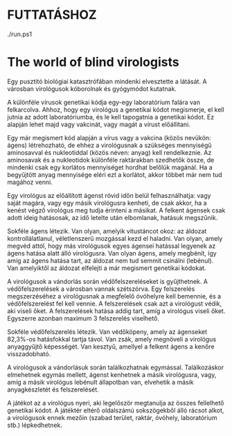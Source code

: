 # FUTTATÁSHOZ
./run.ps1

# The world of blind virologists

Egy pusztító biológiai katasztrófában mindenki elvesztette a látását. A városban virológusok kóborolnak és gyógymódot kutatnak.

A különféle vírusok genetikai kódja egy-egy laboratórium falára van felkarcolva. Ahhoz, hogy egy virológus a genetikai kódot megismerje, el kell jutnia az adott laboratóriumba, és le kell tapogatnia a genetikai kódot. Ez alapján lehet majd vagy vakcinát, vagy magát a vírust előállítani.

Egy már megismert kód alapján a vírus vagy a vakcina (közös nevükön: ágens) létrehozható, de ehhez a virológusnak a szükséges mennyiségű aminosavval és nukleotiddal (közös néven: anyag) kell rendelkeznie. Az aminosavak és a nukleotidok különféle raktárakban szedhetők össze, de mindenki csak egy korlátos mennyiséget hordhat belőlük magánál. Ha a begyűjtött anyag mennyisége eléri ezt a korlátot, akkor többet már nem tud magához venni.

Egy virológus az előállított ágenst rövid időn belül felhasználhatja: vagy saját magára, vagy egy másik virológusra kenheti, de csak akkor, ha a kenést végző virológus meg tudja érinteni a másikat. A felkent ágensek csak adott ideig hatásosak, az idő letelte után elbomlanak, hatásuk megszűnik.

Sokféle ágens létezik. Van olyan, amelyik vitustáncot okoz: az áldozat kontrollálatlanul, véletlenszerű mozgással kezd el haladni. Van olyan, amely megvéd attól, hogy más virológusok egyes ágensei hatással legyenek az ágens hatása alatt álló virológusra. Van olyan ágens, amely megbénít, így amíg az ágens hatása tart, az áldozat nem tud semmit csinálni (lebénul). Van amelyiktől az áldozat elfelejti a már megismert genetikai kódokat.

A virológusok a vándorlás során védőfelszereléseket is gyűjthetnek. A védőfelszerelések a városban vannak szétszórva. Egy felszerelés megszerzéséhez a virológusnak a megfelelő óvóhelyre kell bemennie, és a védőfelszerelést fel kell vennie. A felszerelések csak azt a virológust védik, aki viseli őket. A felszerelések hatása addig tart, amíg a virológus viseli őket. Egyszerre azonban maximum 3 felszerelés viselhető.

Sokféle védőfelszerelés létezik. Van védőköpeny, amely az ágenseket 82,3%-os hatásfokkal tartja távol. Van zsák, amely megnöveli a virológus anyaggyűjtő képességét. Van kesztyű, amellyel a felkent ágens a kenőre visszadobható.

A virológusok a vándorlásuk során találkozhatnak egymással. Találkozáskor elmehetnek egymás mellett, ágenst kenhetnek a másik virológusra, vagy, amíg a másik virológus lebénult állapotban van, elvehetik a másik anyagkészletét és felszerelését.

A játékot az a virológus nyeri, aki legelőször megtanulja az összes fellelhető genetikai kódot. A játéktér eltérő oldalszámú sokszögekből álló rácsot alkot, a virológusok ennek mezőin (szabad terület, raktár, óvóhely, laboratórium stb.) lépkedhetnek.
